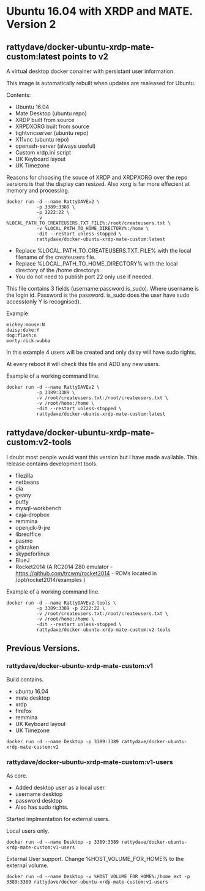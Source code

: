 # Ubuntu 16.04 with XRDP and MATE. Version 2

## rattydave/docker-ubuntu-xrdp-mate-custom:latest points to v2

A virtual desktop docker conainer with persistant user information.

This image is automatically rebuilt when updates are realeased for Ubuntu.

Contents:
- Ubuntu 16.04
- Mate Desktop (ubuntu repo)
- XRDP built from source
- XRPDXORG built from source
- tightvncserver (ubuntu repo)
- X11vnc (ubuntu repo)
- openssh-server (always useful)
- Custom xrdp.ini script
- UK Keyboard layout
- UK Timezone

Reasons for choosing the souce of XRDP and XRDPXORG over the repo versions is that the display can resized. Also xorg is far more effecient at memory and processing. 

```
docker run -d --name RattyDAVEv2 \
           -p 3389:3389 \
           -p 2222:22 \
           -v %LOCAL_PATH_TO_CREATEUSERS.TXT_FILE%:/root/createusers.txt \
           -v %LOCAL_PATH_TO_HOME_DIRECTORY%:/home \
           -dit --restart unless-stopped \
           rattydave/docker-ubuntu-xrdp-mate-custom:latest
```

- Replace %LOCAL_PATH_TO_CREATEUSERS.TXT_FILE% with the local filename of the createusers file.
- Replace %LOCAL_PATH_TO_HOME_DIRECTORY% with the local directory of the /home directorys.
- You do not need to publish port 22 only use if needed.

This file contains 3 fields (username:password:is_sudo). Where username is the login id. Password is the password. is_sudo does the user have sudo access(only Y is recognised).

Example
```
mickey:mouse:N
daisy:duke:Y
dog:flash:n
morty:rick:wubba
```
In this example 4 users will be created and only daisy will have sudo rights.

At every reboot it will check this file and ADD any new users.

Example of a working command line.
```
docker run -d --name RattyDAVEv2 \
           -p 3389:3389 \
           -v /root/createusers.txt:/root/createusers.txt \
           -v /root/home:/home \
           -dit --restart unless-stopped \
           rattydave/docker-ubuntu-xrdp-mate-custom:latest
```

## rattydave/docker-ubuntu-xrdp-mate-custom:v2-tools

I doubt most people would want this version but I have made available. This release contains development tools.

- filezilla
- netbeans
- dia
- geany
- putty
- mysql-workbench
- caja-dropbox
- remmina 
- openjdk-9-jre
- libreoffice
- pasmo
- gitkraken
- skypeforlinux
- BlueJ
- Rocket2014 (A RC2014 Z80 emulator - https://github.com/trcwm/rocket2014 - ROMs located in /opt/rocket2014/examples )

Example of a working command line.
```
docker run -d --name RattyDAVEv2-tools \
           -p 3389:3389 -p 2222:22 \
           -v /root/createusers.txt:/root/createusers.txt \
           -v /root/home:/home \
           -dit --restart unless-stopped \
           rattydave/docker-ubuntu-xrdp-mate-custom:v2-tools
```

## Previous Versions.

### rattydave/docker-ubuntu-xrdp-mate-custom:v1

Build contains.

- ubuntu 16.04
- mate desktop
- xrdp
- firefox
- remmina
- UK Keyboard layout
- UK Timezone

```
docker run -d --name Desktop -p 3389:3389 rattydave/docker-ubuntu-xrdp-mate-custom:v1
```

### rattydave/docker-ubuntu-xrdp-mate-custom:v1-users

As core.

- Added desktop user as a local user.
- username desktop
- password desktop
- Also has sudo rights.

Started implmentation for external users. 

Local users only.
```
docker run -d --name Desktop -p 3389:3389 rattydave/docker-ubuntu-xrdp-mate-custom:v1-users
```

External User support. 
Change %HOST_VOLUME_FOR_HOME% to the external volume.
```
docker run -d --name Desktop -v %HOST_VOLUME_FOR_HOME%:/home_ext -p 3389:3389 rattydave/docker-ubuntu-xrdp-mate-custom:v1-users
```
